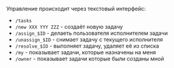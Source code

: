 Управление происходит через текстовый интерфейс:
* `/tasks`
* `/new XXX YYY ZZZ` - создаёт новую задачу
* `/assign_$ID` - делаеть пользователя исполнителем задачи
* `/unassign_$ID` - снимает задачу с текущего исполнителя
* `/resolve_$ID` - выполняет задачу, удаляет её из списка
* `/my` - показывает задачи, которые назначены на меня
* `/owner` - показывает задачи которые были созданы мной

